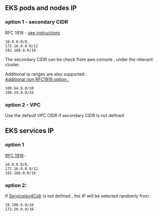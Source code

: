 ## EKS pods and nodes IP 
### option 1 - secondary CIDR  
RFC 1918  - [see instructions](https://www.eksworkshop.com/beginner/160_advanced-networking/secondary_cidr/) 
```
10.0.0.0/8, 
172.16.0.0.0/12
192.168.0.0/16   
```
The secondary CIDR can be check from aws console , under the relevant cluster.

Additional ip ranges are also supported :  
[Additional non RFC1918 option :](https://aws.amazon.com/about-aws/whats-new/2018/10/amazon-eks-now-supports-additional-vpc-cidr-blocks/)
```
100.64.0.0/10 
198.19.0.0/16	
```

### option 2 - VPC 
Use the default VPC CIDR if secondary CIDR is not defined 



## EKS services IP
### option 1 
[RFC 1918](https://aws.amazon.com/about-aws/whats-new/2020/10/amazon-eks-supports-configurable-kubernetes-service-ip-address-range/)  :
```
10.0.0.0/8, 
172.16.0.0.0/12
192.168.0.0/16   
```

### option 2:
If [ServiceIpv4Cidr](https://docs.aws.amazon.com/AWSCloudFormation/latest/UserGuide/aws-properties-eks-cluster-kubernetesnetworkconfig.html) is not defined , the IP
will be selected randomly from : 
```
10.100.0.0/16 
172.20.0.0/16
```


